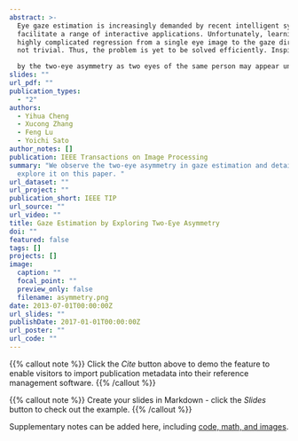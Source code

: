 ```yaml
---
abstract: >-
  Eye gaze estimation is increasingly demanded by recent intelligent systems to
  facilitate a range of interactive applications. Unfortunately, learning the
  highly complicated regression from a single eye image to the gaze direction is
  not trivial. Thus, the problem is yet to be solved efficiently. Inspired

  by the two-eye asymmetry as two eyes of the same person may appear uneven, we propose the face-based asymmetric regression-evaluation network (FARE-Net) to optimize the gaze estimation results by considering the difference between left and right eyes. The proposed method includes one face-based asymmetric regression network (FAR-Net) and one evaluation network (E-Net). The FAR-Net predicts 3D gaze directions for both eyes and is trained with the asymmetric mechanism, which asymmetrically weights and sums the loss generated by two-eye gaze directions. With the asymmetric mechanism, the FAR-Net utilizes the eyes that can achieve high performance to optimize network. The E-Net learns the reliabilities of two eyes to balance the learning of the asymmetric mechanism and symmetric mechanism. Our FARE-Net achieves leading performances on MPIIGaze, EyeDiap and RT-Gene datasets. Additionally, we investigate the effectiveness of FARE-Net by analyzing the distribution of errors and ablation study.
slides: ""
url_pdf: ""
publication_types:
  - "2"
authors:
  - Yihua Cheng
  - Xucong Zhang
  - Feng Lu
  - Yoichi Sato
author_notes: []
publication: IEEE Transactions on Image Processing
summary: "We observe the two-eye asymmetry in gaze estimation and detaillly
  explore it on this paper. "
url_dataset: ""
url_project: ""
publication_short: IEEE TIP
url_source: ""
url_video: ""
title: Gaze Estimation by Exploring Two-Eye Asymmetry
doi: ""
featured: false
tags: []
projects: []
image:
  caption: ""
  focal_point: ""
  preview_only: false
  filename: asymmetry.png
date: 2013-07-01T00:00:00Z
url_slides: ""
publishDate: 2017-01-01T00:00:00Z
url_poster: ""
url_code: ""
---
```


{{% callout note %}}
Click the *Cite* button above to demo the feature to enable visitors to import publication metadata into their reference management software.
{{% /callout %}}

{{% callout note %}}
Create your slides in Markdown - click the *Slides* button to check out the example.
{{% /callout %}}

Supplementary notes can be added here, including [code, math, and images](https://wowchemy.com/docs/writing-markdown-latex/).
